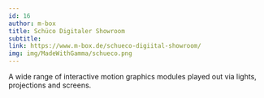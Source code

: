 ```yaml
---
id: 16
author: m-box
title: Schüco Digitaler Showroom 
subtitle:
link: https://www.m-box.de/schueco-digiital-showroom/
img: img/MadeWithGamma/schueco.png
---
```

A wide range of interactive motion graphics modules played out via lights, projections and screens.